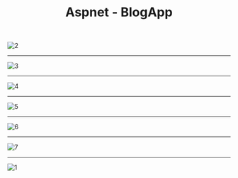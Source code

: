 
<H1 align ="center" >  Aspnet - BlogApp  </h1>
<br/>


![2](https://user-images.githubusercontent.com/72153125/210109639-58b09503-ec71-423e-aab2-243567222428.png)
---- -
![3](https://user-images.githubusercontent.com/72153125/210109641-7fd0e80d-ce3f-4347-9c75-753a488d1b7f.png)
---- -
![4](https://user-images.githubusercontent.com/72153125/210109643-acdb29c4-d791-41f5-8652-89d0d7a851b3.png)
---- -
![5](https://user-images.githubusercontent.com/72153125/210109646-55d02dbd-e24d-4681-8eca-c33a1d7dae50.png)
---- -
![6](https://user-images.githubusercontent.com/72153125/210109649-0478f976-87f0-4a7f-b6ab-4e4cf4e3b948.png)
---- -
![7](https://user-images.githubusercontent.com/72153125/210109651-09ad1da1-33ad-4ba7-a54b-27bb98321824.png)
---- -
![1](https://user-images.githubusercontent.com/72153125/210109652-2a305ec2-1664-4395-8af6-c2ce002f9ac2.png)
